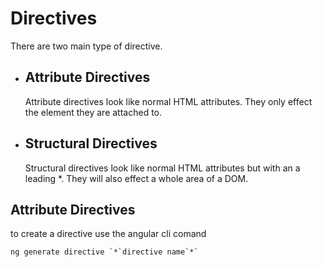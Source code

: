 # Directives
There are two main type of directive.
* ## Attribute Directives 

  Attribute directives look like normal HTML attributes. They only effect the element they are attached to.
* ## Structural Directives
  
  Structural directives look like normal HTML attributes but with an a leading *. They will also effect a whole area of a DOM.

## Attribute Directives
to create a directive use the angular cli comand 

```terminal
ng generate directive `*`directive name`*`
```